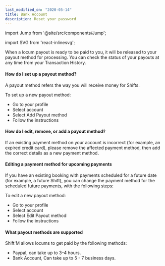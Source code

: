 ```yaml
---
last_modified_on: "2020-05-14"
title: Bank Account
description: Reset your password
---
```


import Jump from '@site/src/components/Jump';

import SVG from 'react-inlinesvg';

When a locum payout is ready to be paid to you, it will be released to your payout method for processing. You can check the status of your payouts at any time from your Transaction History.

#### How do I set up a payout method?
A payout method refers the way you will receive money for Shifts.

To set up a new payout method:

* Go to your profile
* Select account
* Select Add Payout method
* Follow the instructions

#### How do I edit, remove, or add a payout method?
If an existing payment method on your account is incorrect (for example, an expired credit card), please remove the affected payment method, then add the correct details as a new payment method.

#### Editing a payment method for upcoming payments
If you have an existing booking with payments scheduled for a future date (for example, a future Shift), you can change the payment method for the scheduled future payments, with the following steps:

To edit a new payout method:

* Go to your profile
* Select account
* Select Edit Payout method
* Follow the instructions

#### What payout methods are supported

Shift'M allows locums to get paid by the following methods:

* Paypal, can take up to	3–4 hours.
*	Bank Account, Can take up to	5 - 7 business days.
